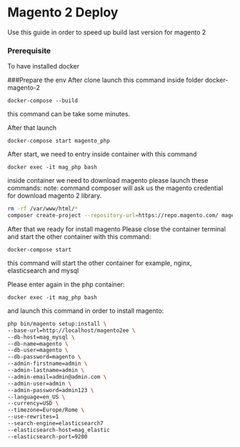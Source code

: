 # Magento 2 Deploy

Use this guide in order to speed up build last version for magento 2

### Prerequisite
To have installed docker

###Prepare the env 
After clone launch this command inside folder docker-magento-2
```docker
docker-compose --build
```
this command can be take some minutes.

After that launch
```docker
docker-compose start magento_php
```
After start, we need to entry inside container with this command
```docker
docker exec -it mag_php bash
```
inside container we need to download magento
please launch these commands:
note: command composer will ask us the magento credential for download magento 2 library.
```sh
rm -rf /var/www/html/*
composer create-project --repository-url=https://repo.magento.com/ magento/project-community-edition . 
```

After that we ready for install magento
Please close the container terminal and start the other container with this command:
```docker
docker-compose start
```
this command will start the other container  for example, nginx, elasticsearch and mysql

Please enter again in the php container:
```docker
docker exec -it mag_php bash
```
and launch this command in order to install magento:
```sh
php bin/magento setup:install \
--base-url=http://localhost/magento2ee \
--db-host=mag_mysql \
--db-name=magento \
--db-user=magento \
--db-password=magento \
--admin-firstname=admin \
--admin-lastname=admin \
--admin-email=admin@admin.com \
--admin-user=admin \
--admin-password=admin123 \
--language=en_US \
--currency=USD \
--timezone=Europe/Rome \
--use-rewrites=1
--search-engine=elasticsearch7
--elasticsearch-host=mag_elastic
--elasticsearch-port=9200
```


